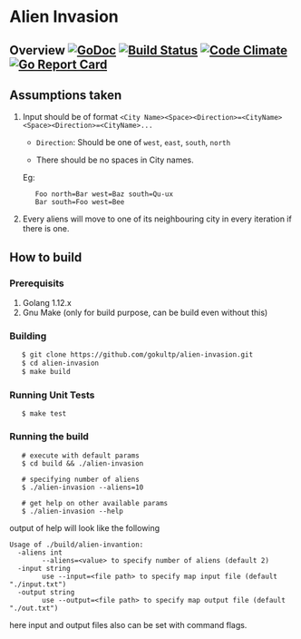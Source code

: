 # Alien Invasion


## Overview [![GoDoc](https://godoc.org/github.com/gokultp/alien-invasion?status.svg)](https://godoc.org/github.com/gokultp/alien-invasion) [![Build Status](https://travis-ci.org/gokultp/alien-invasion.svg?branch=master)](https://travis-ci.org/gokultp/alien-invasion) [![Code Climate](https://codeclimate.com/github/gokultp/alien-invasion/badges/gpa.svg)](https://codeclimate.com/github/gokultp/alien-invasion) [![Go Report Card](https://goreportcard.com/badge/github.com/gokultp/alien-invasion)](https://goreportcard.com/report/github.com/gokultp/alien-invasion)



## Assumptions taken

1. Input should be of format
   `<City Name><Space><Direction>=<CityName><Space><Direction>=<CityName>...`
   - `Direction`: Should be one of   `west`, `east`, `south`, `north`

   - There should be no spaces in City names.

   Eg:
   ```
      Foo north=Bar west=Baz south=Qu-ux
      Bar south=Foo west=Bee

   ```
2. Every aliens will move to one of its neighbouring city in every iteration if there is one.


## How to build

### Prerequisits
   1. Golang 1.12.x
   2. Gnu Make (only for build purpose, can be build even without this)

### Building
   ```sh
      $ git clone https://github.com/gokultp/alien-invasion.git
      $ cd alien-invasion
      $ make build
   ```
### Running Unit Tests

   ```
      $ make test
   ```
### Running the build

   ```
      # execute with default params
      $ cd build && ./alien-invasion

      # specifying number of aliens
      $ ./alien-invasion --aliens=10

      # get help on other available params
      $ ./alien-invasion --help

   ```

output of help will look like the following

```
Usage of ./build/alien-invantion:
  -aliens int
        --aliens=<value> to specify number of aliens (default 2)
  -input string
        use --input=<file path> to specify map input file (default "./input.txt")
  -output string
        use --output=<file path> to specify map output file (default "./out.txt")
```

here input and output files also can be set with command flags.


